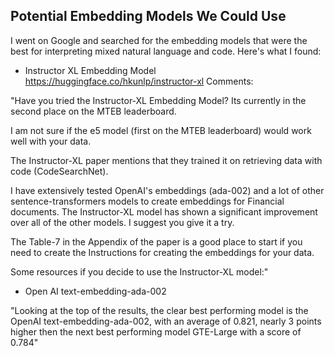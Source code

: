 ## Potential Embedding Models We Could Use

I went on Google and searched for the embedding models that were the best for interpreting mixed natural language and code. Here's what I found:

- Instructor XL Embedding Model
  https://huggingface.co/hkunlp/instructor-xl
  Comments:

"Have you tried the Instructor-XL Embedding Model? Its currently in the second place on the MTEB leaderboard.

I am not sure if the e5 model (first on the MTEB leaderboard) would work well with your data.

The Instructor-XL paper mentions that they trained it on retrieving data with code (CodeSearchNet).

I have extensively tested OpenAI's embeddings (ada-002) and a lot of other sentence-transformers models to create embeddings for Financial documents. The Instructor-XL model has shown a significant improvement over all of the other models. I suggest you give it a try.

The Table-7 in the Appendix of the paper is a good place to start if you need to create the Instructions for creating the embeddings for your data.

Some resources if you decide to use the Instructor-XL model:"
- Open AI text-embedding-ada-002

"Looking at the top of the results, the clear best performing model is the OpenAI text-embedding-ada-002, with an average of 0.821, nearly 3 points higher then the next best performing model GTE-Large with a score of 0.784"

